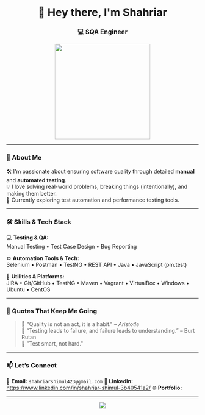 <h1 align="center">👋 Hey there, I'm Shahriar</h1>
<h3 align="center">💻 SQA Engineer </h3>

<p align="center">
  <img src="https://media.giphy.com/media/kH1DBkPNyZPOk0BxrM/giphy.gif" width="250"/>
</p>

---

### 🧪 About Me

🛠 I'm passionate about ensuring software quality through detailed **manual** and **automated testing**.  
💡 I love solving real-world problems, breaking things (intentionally), and making them better.  
🌱 Currently exploring test automation and performance testing tools.  

---

### 🛠️ Skills & Tech Stack

💻 **Testing & QA:**  
Manual Testing • Test Case Design • Bug Reporting 

⚙️ **Automation Tools & Tech:**  
Selenium • Postman • TestNG • REST API • Java • JavaScript (pm.test)  

🧰 **Utilities & Platforms:**  
JIRA • Git/GitHub • TestNG • Maven • Vagrant • VirtualBox • Windows • Ubuntu • CentOS  

---

### 💬 Quotes That Keep Me Going

> 🌟 "Quality is not an act, it is a habit." – *Aristotle*  
> 🐞 “Testing leads to failure, and failure leads to understanding.” – Burt Rutan   
> 🧠 "Test smart, not hard."

---

### 📫 Let’s Connect

📧 **Email:** `shahriarshimul423@gmail.com` 
🔗 **LinkedIn:** https://www.linkedin.com/in/shahriar-shimul-3b40541a2/
🌐 **Portfolio:** 

---

<p align="center">
  <img src="https://capsule-render.vercel.app/api?type=waving&color=gradient&height=120&section=footer"/>
</p>
